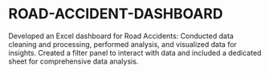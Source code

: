 # ROAD-ACCIDENT-DASHBOARD

Developed an Excel dashboard for Road Accidents: Conducted
data cleaning and processing, performed analysis, and visualized
data for insights. Created a filter panel to interact with data
and included a dedicated sheet for comprehensive data analysis.
